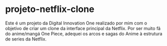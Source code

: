 # projeto-netflix-clone
Este é um projeto da Digital Innovation One realizado por mim com o objetivo de criar um clone da interface principal da Netflix. Por ser muito fã do anime/mangá One Piece, adequei os arcos e sagas do Anime à estrutura de series da Netflix.
